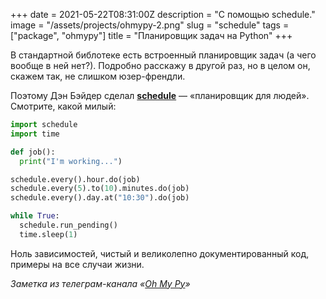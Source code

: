 +++
date = 2021-05-22T08:31:00Z
description = "С помощью schedule."
image = "/assets/projects/ohmypy-2.png"
slug = "schedule"
tags = ["package", "ohmypy"]
title = "Планировщик задач на Python"
+++

В стандартной библотеке есть встроенный планировщик задач (а чего вообще в ней нет?). Подробно расскажу в другой раз, но в целом он, скажем так, не слишком юзер-френдли.

Поэтому Дэн Бэйдер сделал [**schedule**](https://github.com/dbader/schedule/) — «планировщик для людей». Смотрите, какой милый:

```python
import schedule
import time

def job():
  print("I'm working...")

schedule.every().hour.do(job)
schedule.every(5).to(10).minutes.do(job)
schedule.every().day.at("10:30").do(job)

while True:
  schedule.run_pending()
  time.sleep(1)
```

Ноль зависимостей, чистый и великолепно документированный код, примеры на все случаи жизни.

<div class="row">
<div class="col-xs-12 col-sm-10 col-md-8"><p><em>Заметка из телеграм-канала <span class="nowrap"><i class="fas fa-kiwi-bird"></i> «<a href="https://t.me/ohmypy">Oh My Py</a>»</span></em></p></div>
</div>



